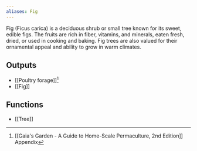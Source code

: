```yaml
---
aliases: Fig
---
```

Fig (Ficus carica) is a deciduous shrub or small tree known for its sweet, edible figs. The fruits are rich in fiber, vitamins, and minerals, eaten fresh, dried, or used in cooking and baking. Fig trees are also valued for their ornamental appeal and ability to grow in warm climates.

## Outputs
- [[Poultry forage]][^1]
- [[Fig]]

## Functions
- [[Tree]]

[^1]: [[Gaia's Garden - A Guide to Home-Scale Permaculture, 2nd Edition]] Appendix
